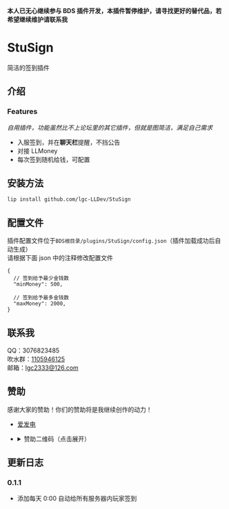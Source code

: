 <!-- markdownlint-disable MD031 MD033 MD036 -->

**本人已无心继续参与 BDS 插件开发，本插件暂停维护，请寻找更好的替代品，若希望继续维护请联系我**

# StuSign

简洁的签到插件

## 介绍

### Features

_自用插件，功能虽然比不上论坛里的其它插件，但就是图简洁，满足自己需求_

- 入服签到，并在**聊天栏**提醒，不挡公告
- 对接 LLMoney
- 每次签到随机给钱，可配置

## 安装方法

```bash
lip install github.com/lgc-LLDev/StuSign
```

## 配置文件

插件配置文件位于`BDS根目录/plugins/StuSign/config.json`（插件加载成功后自动生成）  
请根据下面 json 中的注释修改配置文件

```jsonc
{
  // 签到给予最少金钱数
  "minMoney": 500,

  // 签到给予最多金钱数
  "maxMoney": 2000,
}
```

## 联系我

QQ：3076823485  
吹水群：[1105946125](https://jq.qq.com/?_wv=1027&k=Z3n1MpEp)  
邮箱：<lgc2333@126.com>

## 赞助

感谢大家的赞助！你们的赞助将是我继续创作的动力！

- [爱发电](https://afdian.net/@lgc2333)
- <details>
    <summary>赞助二维码（点击展开）</summary>

  ![讨饭](https://raw.githubusercontent.com/lgc2333/ShigureBotMenu/master/src/imgs/sponsor.png)

  </details>

## 更新日志

### 0.1.1

- 添加每天 0:00 自动给所有服务器内玩家签到
